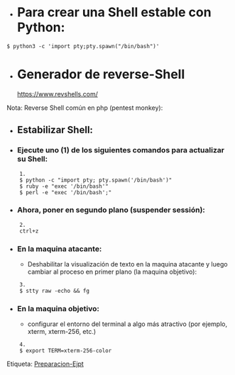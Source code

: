 - # Para crear una Shell estable con Python: 

```
$ python3 -c 'import pty;pty.spawn("/bin/bash")'
```

- # Generador de reverse-Shell

	https://www.revshells.com/
	
Nota: Reverse Shell común en php (pentest monkey): 
- ## Estabilizar Shell:

- ### Ejecute uno (1) de los siguientes comandos para actualizar su Shell:
```
	1.
	$ python -c "import pty; pty.spawn('/bin/bash')" 
	$ ruby -e "exec '/bin/bash'" 
	$ perl -e "exec '/bin/bash';"
```
- ### Ahora, poner en segundo plano (suspender sessión):

```
	2.
	ctrl+z
```
- ### En la maquina atacante:
	- Deshabilitar la visualización de texto en la maquina atacante y luego cambiar al proceso en primer plano (la maquina objetivo):
```
	3.
	$ stty raw -echo && fg
```
- ### En la maquina objetivo:
	- configurar el entorno del terminal a algo más atractivo (por ejemplo, xterm, xterm-256, etc.)
```
	4.
	$ export TERM=xterm-256-color

```


Etiqueta:
[Preparacion-Ejpt](Preparacion-Ejpt.md)




